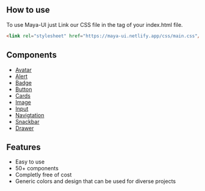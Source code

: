 
## How to use

To use Maya-UI just Link our CSS file in the <head> tag of your index.html file.
```html
<link rel="stylesheet" href="https://maya-ui.netlify.app/css/main.css"/>
```

## Components

- [Avatar](https://maya-ui.netlify.app/pages/avatar/avatar)
- [Alert](https://maya-ui.netlify.app/pages/alert/alert)
- [Badge](https://maya-ui.netlify.app/pages/badge/badge)
- [Button](https://maya-ui.netlify.app/pages/button/button.html)
- [Cards](https://maya-ui.netlify.app/pages/card/card)
- [Image](https://maya-ui.netlify.app/pages/image-component/image-component)
- [Input](https://maya-ui.netlify.app/pages/input/input)
- [Navigtation](https://maya-ui.netlify.app/pages/navigation/navigation)
- [Snackbar](https://maya-ui.netlify.app/pages/snackbar/snackbar)
- [Drawer](https://maya-ui.netlify.app/pages/drawer/drawer)
## Features

- Easy to use
- 50+ components
- Completly free of cost
- Generic colors and design that can be used for diverse projects

